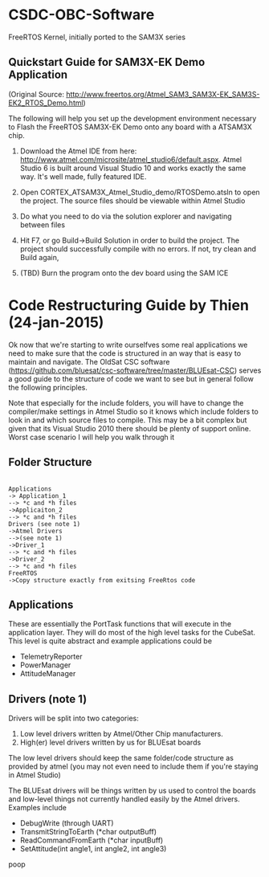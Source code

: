CSDC-OBC-Software
=================

FreeRTOS Kernel, initially ported to the SAM3X series



Quickstart Guide for SAM3X-EK Demo Application
------------------

(Original Source: http://www.freertos.org/Atmel_SAM3_SAM3X-EK_SAM3S-EK2_RTOS_Demo.html)

The following will help you set up the development environment necessary to Flash the FreeRTOS SAM3X-EK Demo onto any board with a ATSAM3X chip.  

1. Download the Atmel IDE from here: http://www.atmel.com/microsite/atmel_studio6/default.aspx. Atmel Studio 6 is built around Visual Studio 10 and works exactly the same way. It's well made, fully featured IDE.

2. Open CORTEX_ATSAM3X_Atmel_Studio_demo/RTOSDemo.atsln to open the project. The source files should be viewable within Atmel Studio

3. Do what you need to do via the solution explorer and navigating between files

4. Hit F7, or go Build->Build Solution in order to build the project. The project should successfully compile with no errors. If not, try clean and Build again,

5. (TBD) Burn the program onto the dev board using the SAM ICE

Code Restructuring Guide by Thien (24-jan-2015)
============================

Ok now that we're starting to write ourselfves some real applications we need to make sure that the code is structured in an way that is easy to maintain and navigate. The OldSat CSC software (https://github.com/bluesat/csc-software/tree/master/BLUEsat-CSC) serves a good guide to the structure of code we want to see but in general follow the following principles.

Note that especially for the include folders, you will have to change the compiler/make settings in Atmel Studio so it knows which include folders to look in and which source files to compile. This may be a bit complex but given that its Visual Studio 2010 there should be plenty of support online. Worst case scenario I will help you walk through it

Folder Structure
--------------

<pre> <code>
Applications
-> Application_1
--> *c and *h files
->Applicaiton_2
--> *c and *h files
Drivers (see note 1)
->Atmel Drivers
-->(see note 1)
->Driver_1
--> *c and *h files
->Driver_2
--> *c and *h files
FreeRTOS
->Copy structure exactly from exitsing FreeRtos code
</code></pre>

Applications
-------------
These are essentially the PortTask functions that will execute in the application layer. They will do most of the high level tasks for the CubeSat. This level is quite abstract and example applications could be 

* TelemetryReporter
* PowerManager
* AttitudeManager

Drivers (note 1)
---------------------
Drivers will be split into two categories: 

1. Low level drivers written by Atmel/Other Chip manufacturers.
2. High(er) level drivers written by us for BLUEsat boards

The low level drivers should keep the same folder/code structure as provided by atmel (you may not even need to include them if you're staying in Atmel Studio)

The BLUEsat drivers will be things written by us used to control the boards and low-level things not currently handled easily by the Atmel drivers. Examples include

* DebugWrite (through UART)
* TransmitStringToEarth (*char outputBuff)
* ReadCommandFromEarth (*char inputBuff)
* SetAttitude(int angle1, int angle2, int angle3) 

poop